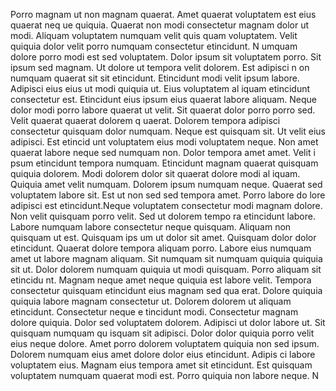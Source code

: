 Porro magnam ut non magnam quaerat. Amet quaerat voluptatem est eius quaerat neq
ue quiquia. Quaerat non modi consectetur magnam dolor ut modi. Aliquam voluptatem numquam velit quis
quam voluptatem. Velit quiquia dolor velit porro numquam consectetur etincidunt. N
umquam dolore porro modi est sed voluptatem. Dolor ipsum sit voluptatem porro. Sit ipsum sed magnam. Ut dolore ut tempora velit dolorem. Est adipisci n
on numquam quaerat sit sit etincidunt.  Etincidunt modi velit ipsum labore. Adipisci eius eius ut modi quiquia ut. Eius voluptatem al
iquam etincidunt consectetur est. Etincidunt eius ipsum eius
 quaerat labore aliquam. Neque dolor modi porro labore quaerat ut velit. Sit quaerat dolor porro porro sed. Velit quaerat quaerat dolorem q
uaerat. Dolorem tempora adipisci consectetur quisquam dolor numquam.  Neque est quisquam sit. Ut velit eius adipisci. Est etincid
unt voluptatem eius modi voluptatem neque. Non amet quaerat labore neque sed numquam non. Dolor tempora amet amet. Velit i
psum etincidunt tempora numquam. Etincidunt magnam quaerat quisquam quiquia dolorem.  Modi dolorem dolor sit quaerat dolore modi al
iquam. Quiquia amet velit numquam. Dolorem ipsum numquam neque. Quaerat sed voluptatem labore sit. Est ut non sed sed tempora amet. Porro labore do
lore adipisci est etincidunt.Neque voluptatem consectetur modi magnam dolore. Non velit quisquam porro velit. Sed ut dolorem tempo
ra etincidunt labore. Labore numquam labore consectetur neque quisquam. Aliquam non quisquam ut est. Quisquam ips
um ut dolor sit amet. Quisquam dolor dolor etincidunt. Quaerat dolore tempora aliquam porro. Labore eius numquam amet ut labore
 magnam aliquam. Sit numquam sit numquam quiquia quiquia sit ut.  Dolor dolorem numquam quiquia ut modi quisquam. Porro aliquam sit etincidu
nt. Magnam neque amet neque quiquia est labore velit. Tempora consectetur quisquam etincidunt eius magnam sed qua
erat. Dolore quiquia quiquia labore magnam consectetur ut. Dolorem dolorem ut aliquam etincidunt. Consectetur neque e
tincidunt modi. Consectetur magnam dolore quiquia.  Dolor sed voluptatem dolorem. Adipisci ut dolor labore ut. Sit quisquam numquam qu
isquam sit adipisci. Dolor dolor quiquia porro velit eius
 neque dolore. Amet porro dolorem voluptatem quiquia non sed ipsum.  Dolorem numquam eius amet dolore dolor eius etincidunt. Adipis
ci labore voluptatem eius. Magnam eius tempora amet sit etincidunt. Est quisquam voluptatem numquam quaerat modi est. Porro quiquia non labore neque. N
